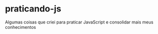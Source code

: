 # praticando-js
Algumas coisas que criei para praticar JavaScript e consolidar mais meus conhecimentos
